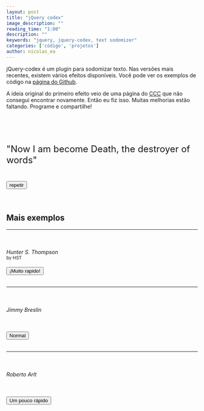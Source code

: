 ```yaml
---
layout: post
title: "jQuery codex"
image_description: ""
reading_time: "1:00"
description: ""
keywords: "jquery, jquery-codex, text sodomizer"
categories: ['código', 'projetos']
author: nicolas_ea
---
```


jQuery-codex é um plugin para sodomizar texto. Nas versões mais recentes, existem
vários efeitos disponíveis. Você pode ver os exemplos de código na
[página do Github](https://github.com/nicolas-ea/jquery-codex).

A ideia original do primeiro efeito veio de uma página do [CCC](https://www.ccc.de/en/)
que não consegui encontrar novamente. Então eu fiz isso. Muitas melhorias estão faltando. Programe e compartilhe!


<br><br><br>

<div class="text-center">

  <p class="codex" id="codex4" style="font-size:24px;">"Now I am become Death, the destroyer of words"</p>
  <br>
  <button id="do4">repetir</button>
  <br><br>
  <br>

  <h2>Mais exemplos</h2>
  <hr />
  <br>
  <h6 class="codex codex-cls" style="margin-bottom:0;">Hunter S. Thompson</h6>
  <small class="codex codex-cls">by HST</small>
  <br><br>
  <button id="do3">¡Muito rapido!</button>
  <br><br>
  <hr />

  <br>
  <h6 class="codex" id="codex">Jimmy Breslin</h6>
  <br>
  <button id="do1">Normal</button>
  <br><br>
  <hr />
  <br>
  <h6 class="codex" id="codex2">Roberto Arlt</h6>
  <br>
  <button id="do2">Um pouco rápido</button>



</div>
